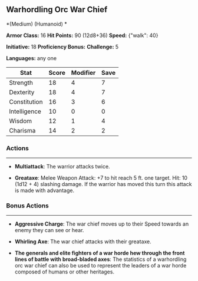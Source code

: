 ## Warhordling Orc War Chief
*(Medium) (Humanoid) *

**Armor Class:** 16
**Hit Points:** 90 (12d8+36)
**Speed:** {"walk": 40}

**Initiative:** 18
**Proficiency Bonus:**
**Challenge:** 5

**Languages:** any one



| Stat | Score | Modifier | Save |
| ---- | ---- | ---- | ---- |
| Strength | 18 | 4 | 7 |
| Dexterity | 18 | 4 | 7 |
| Constitution | 16 | 3 | 6 |
| Intelligence | 10 | 0 | 0 |
| Wisdom | 12 | 1 | 4 |
| Charisma | 14 | 2 | 2 |

### Actions
 --- 
- **Multiattack**: The warrior attacks twice.

- **Greataxe**: Melee Weapon Attack: +7 to hit  reach 5 ft.  one target. Hit: 10 (1d12 + 4) slashing damage. If the warrior has moved this turn  this attack is made with advantage.

### Bonus Actions
 --- 
- **Aggressive Charge**: The war chief moves up to their Speed towards an enemy they can see or hear.

- **Whirling Axe**: The war chief attacks with their greataxe.

- **The generals and elite fighters of a war horde hew through the front lines of battle with broad-bladed axes**: The statistics of a warhordling orc war chief can also be used to represent the leaders of a war horde composed of humans or other heritages.

